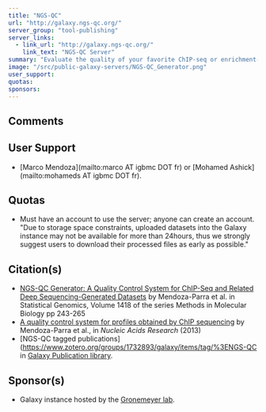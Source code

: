 ```yaml
---
title: "NGS-QC"
url: "http://galaxy.ngs-qc.org/"
server_group: "tool-publishing"
server_links: 
  - link_url: "http://galaxy.ngs-qc.org/"
    link_text: "NGS-QC Server"
summary: "Evaluate the quality of your favorite ChIP-seq or enrichment-related NGS dataset using [NGS-QC Generator](http://www.ngs-qc.org/), which also includes a [database with preprocessed profiles and a tutorial on how to analyze sequencing profiles yourself](http://www.ngs-qc.org/database.php)."
image: "/src/public-galaxy-servers/NGS-QC_Generator.png"
user_support: 
quotas: 
sponsors: 
---
```


## Comments


## User Support

* [Marco Mendoza](mailto:marco AT igbmc DOT fr) or [Mohamed Ashick](mailto:mohameds AT igbmc DOT fr). 

## Quotas

* Must have an account to use the server; anyone can create an account. "Due to storage space constraints, uploaded datasets into the Galaxy instance may not be available for more than 24hours, thus we strongly suggest users to download their processed files as early as possible." 

## Citation(s)

* [NGS-QC Generator: A Quality Control System for ChIP-Seq and Related Deep Sequencing-Generated Datasets](http://link.springer.com/protocol/10.1007/978-1-4939-3578-9_13) by Mendoza-Parra et al. in Statistical Genomics, Volume 1418 of the series Methods in Molecular Biology pp 243-265
* [A quality control system for profiles obtained by ChIP sequencing](http://nar.oxfordjournals.org/content/early/2013/09/14/nar.gkt829) by Mendoza-Parra et al., in *Nucleic Acids Research* (2013) 
* [NGS-QC tagged publications](https://www.zotero.org/groups/1732893/galaxy/items/tag/%3ENGS-QC in [Galaxy Publication library](/src/publication-library/index.md).

## Sponsor(s)

* Galaxy instance hosted by the [Gronemeyer lab](http://igbmc.fr/research/department/2/team/21/).
